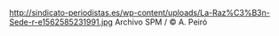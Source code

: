 http://sindicato-periodistas.es/wp-content/uploads/La-Raz%C3%B3n-Sede-r-e1562585231991.jpg
Archivo SPM / © A. Peiró

